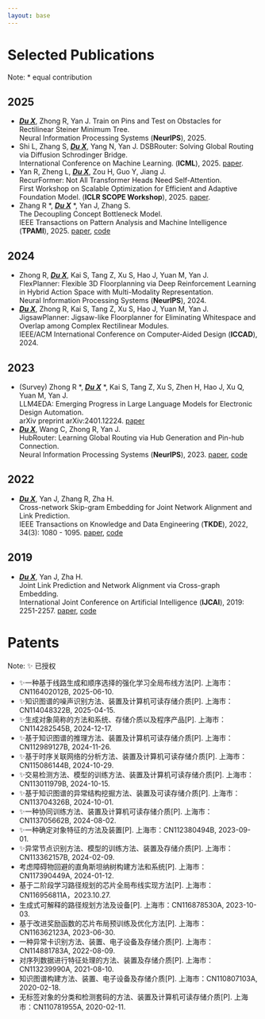 ```yaml
---
layout: base 
---
```


# Selected Publications
Note: * equal contribution
## 2025 
+ **_<u>Du X</u>_**, Zhong R, Yan J. 
Train on Pins and Test on Obstacles for Rectilinear Steiner Minimum Tree.  
Neural Information Processing Systems (**NeurIPS**), 2025.
+ Shi L, Zhang S, **_<u>Du X</u>_**, Yang N, Yan J. 
DSBRouter: Solving Global Routing via Diffusion Schrodinger Bridge.  
International Conference on Machine Learning. (**ICML**), 2025. [paper](https://openreview.net/pdf?id=Rxa6fWKces).
+ Yan R, Zheng L, **_<u>Du X</u>_**, Zou H, Guo Y, Jiang J.  
RecurFormer: Not All Transformer Heads Need Self-Attention.  
First Workshop on Scalable Optimization for Efficient and Adaptive Foundation Model. (**ICLR SCOPE Workshop**), 2025. [paper](https://openreview.net/pdf?id=ADl8dT8fKm).
+ Zhang R *, **_<u>Du X</u>_** *, Yan J, Zhang S.  
The Decoupling Concept Bottleneck Model.  
IEEE Transactions on Pattern Analysis and Machine Intelligence (**TPAMI**), 2025. [paper](https://ieeexplore.ieee.org/document/10740789), [code](https://github.com/deepopo/DCBM)
## 2024 
+ Zhong R, **_<u>Du X</u>_**, Kai S, Tang Z, Xu S, Hao J, Yuan M, Yan J.  
FlexPlanner: Flexible 3D Floorplanning via Deep Reinforcement Learning in Hybrid Action Space with Multi-Modality Representation.  
Neural Information Processing Systems (**NeurIPS**), 2024.
+ **_<u>Du X</u>_**, Zhong R, Kai S, Tang Z, Xu S, Hao J, Yuan M, Yan J.  
JigsawPlanner: Jigsaw-like Floorplanner for Eliminating Whitespace and Overlap among Complex Rectilinear Modules.  
IEEE/ACM International Conference on Computer-Aided Design (**ICCAD**), 2024.
## 2023 
+ (Survey) Zhong R *, **_<u>Du X</u>_** *, Kai S, Tang Z, Xu S, Zhen H, Hao J, Xu Q, Yuan M, Yan J.  
LLM4EDA: Emerging Progress in Large Language Models for Electronic Design Automation.  
arXiv preprint arXiv:2401.12224. [paper](https://arxiv.org/pdf/2401.12224)
+ **_<u>Du X</u>_**, Wang C, Zhong R, Yan J.  
HubRouter: Learning Global Routing via Hub Generation and Pin-hub Connection.  
Neural Information Processing Systems (**NeurIPS**), 2023. [paper](https://proceedings.neurips.cc/paper_files/paper/2023/file/f7f98663c516fceb582354ee2d9d274d-Paper-Conference.pdf), [code](https://github.com/Thinklab-SJTU/EDA-AI/tree/main/HubRouter)
## 2022 
+ **_<u>Du X</u>_**, Yan J, Zhang R, Zha H.  
Cross-network Skip-gram Embedding for Joint Network Alignment and Link Prediction.  
IEEE Transactions on Knowledge and Data Engineering (**TKDE**), 2022, 34(3): 1080 - 1095. [paper](https://ieeexplore.ieee.org/document/9099979), [code](https://github.com/deepopo/CENALP)
## 2019 
+ **_<u>Du X</u>_**, Yan J, Zha H.  
Joint Link Prediction and Network Alignment via Cross-graph Embedding.  
International Joint Conference on Artificial Intelligence (**IJCAI**), 2019: 2251-2257. [paper](https://www.ijcai.org/Proceedings/2019/0312.pdf), [code](https://github.com/deepopo/CENALP)

# Patents
Note: ✨ 已授权
+ ✨一种基于线路生成和顺序选择的强化学习全局布线方法[P]. 上海市：CN116402012B, 2025-06-10.
+ ✨知识图谱的噪声识别方法、装置及计算机可读存储介质[P]. 上海市：CN114048322B, 2025-04-15.
+ ✨生成对象简称的方法和系统、存储介质以及程序产品[P]. 上海市：CN114282545B, 2024-12-17.
+ ✨基于知识图谱的推理方法、装置及计算机可读存储介质[P]. 上海市：CN112989127B, 2024-11-26.
+ ✨基于时序关联网络的分析方法、装置及计算机可读存储介质[P]. 上海市：CN115086144B, 2024-10-29.
+ ✨交易检测方法、模型的训练方法、装置及计算机可读存储介质[P]. 上海市：CN113011979B, 2024-10-15.
+ ✨基于知识图谱的异常结构挖掘方法、装置及可读存储介质[P]. 上海市：CN113704326B, 2024-10-01.
+ ✨一种协同训练方法、装置及计算机可读存储介质[P]. 上海市：CN113705662B, 2024-08-02.
+ ✨一种确定对象特征的方法及装置[P]. 上海市：CN112380494B, 2023-09-01.
+ ✨异常节点识别方法、模型的训练方法、装置及存储介质[P]. 上海市：CN113362157B, 2024-02-09.
+ 考虑障碍物回避的直角斯坦纳树构建方法和系统[P]. 上海市：CN117390449A, 2024-01-12.
+ 基于二阶段学习路径规划的芯片全局布线实现方法[P]. 上海市： CN116956811A，2023.10.27.
+ 生成式可解释的路径规划方法及设备[P]. 上海市：CN116878530A, 2023-10-03.
+ 基于改进奖励函数的芯片布局预训练及优化方法[P]. 上海市：CN116362123A, 2023-06-30.
+ 一种异常卡识别方法、装置、电子设备及存储介质[P]. 上海市：CN114881783A, 2022-08-09.
+ 对序列数据进行特征处理的方法、装置及存储介质[P]. 上海市：CN113239990A, 2021-08-10.
+ 知识图谱构建方法、装置、电子设备及存储介质[P]. 上海市：CN110807103A, 2020-02-18.
+ 无标签对象的分类和检测套码的方法、装置及计算机可读存储介质[P]. 上海市：CN110781955A, 2020-02-11.